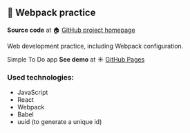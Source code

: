 ## :book: Webpack practice

**Source code** at :house: [GitHub project homepage](https://github.com/freefrogs/EX_Webpack)

Web development practice, including Webpack configuration.

Simple To Do app **See demo** at :sunny: [GitHub Pages](https://freefrogs.github.io/EX_Webpack/)

### Used technologies:
* JavaScript
* React
* Webpack
* Babel
* uuid (to generate a unique id)
